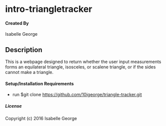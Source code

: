 # intro-triangletracker

#### Created By
Isabelle George

## Description
This is a webpage designed to return whether the user input measurements forms an equilateral triangle, isosceles, or scalene triangle, or if the sides cannot make a triangle.

#### Setup/Installation Requirements

* run $git clone https://github.com/10igeorge/triangle-tracker.git

##### License

Copyright (c) 2016 Isabelle George
